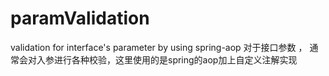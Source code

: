 # paramValidation
validation for interface's parameter by using spring-aop
对于接口参数 ， 通常会对入参进行各种校验，这里使用的是spring的aop加上自定义注解实现
